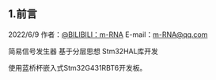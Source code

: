 ## 1.前言
2022/6/9  作者：[@BILIBILI：m-RNA](https://space.bilibili.com/41224928  "@BILIBILI：m-RNA 个人主页")    E-mail：m-RNA@qq.com      



 简易信号发生器 基于分层思想 Stm32HAL库开发

使用蓝桥杯嵌入式Stm32G431RBT6开发板。